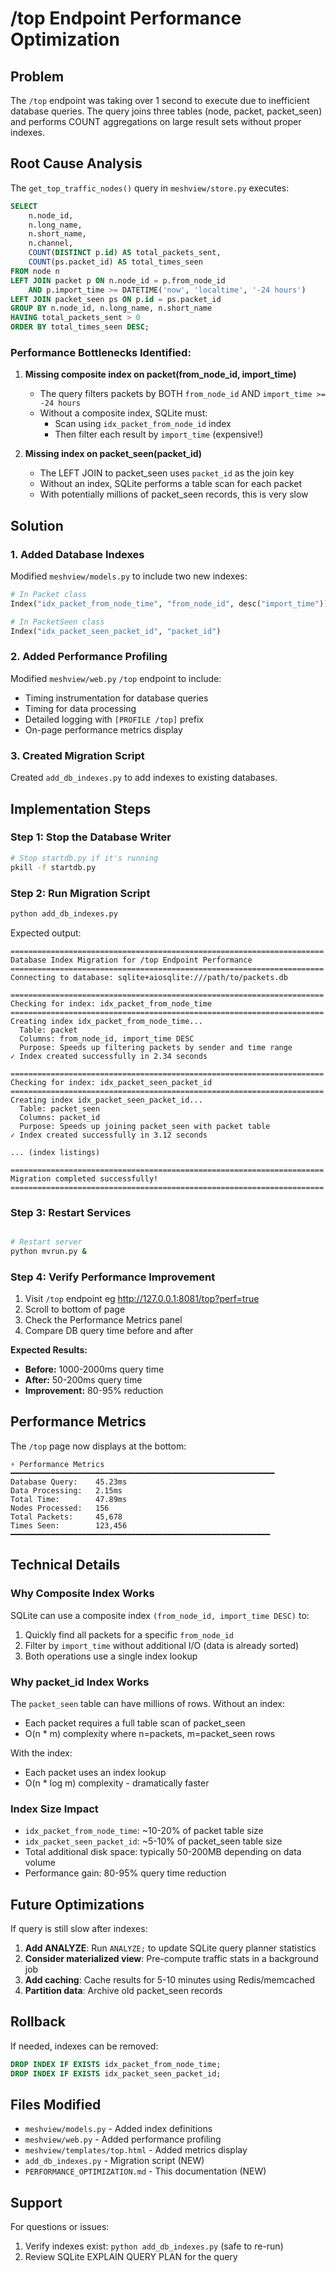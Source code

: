 # /top Endpoint Performance Optimization

## Problem
The `/top` endpoint was taking over 1 second to execute due to inefficient database queries. The query joins three tables (node, packet, packet_seen) and performs COUNT aggregations on large result sets without proper indexes.

## Root Cause Analysis

The `get_top_traffic_nodes()` query in `meshview/store.py` executes:

```sql
SELECT 
    n.node_id,
    n.long_name,
    n.short_name,
    n.channel,
    COUNT(DISTINCT p.id) AS total_packets_sent,
    COUNT(ps.packet_id) AS total_times_seen
FROM node n
LEFT JOIN packet p ON n.node_id = p.from_node_id
    AND p.import_time >= DATETIME('now', 'localtime', '-24 hours')
LEFT JOIN packet_seen ps ON p.id = ps.packet_id
GROUP BY n.node_id, n.long_name, n.short_name
HAVING total_packets_sent > 0
ORDER BY total_times_seen DESC;
```

### Performance Bottlenecks Identified:

1. **Missing composite index on packet(from_node_id, import_time)**
   - The query filters packets by BOTH `from_node_id` AND `import_time >= -24 hours`
   - Without a composite index, SQLite must:
     - Scan using `idx_packet_from_node_id` index
     - Then filter each result by `import_time` (expensive!)
   
2. **Missing index on packet_seen(packet_id)**
   - The LEFT JOIN to packet_seen uses `packet_id` as the join key
   - Without an index, SQLite performs a table scan for each packet
   - With potentially millions of packet_seen records, this is very slow

## Solution

### 1. Added Database Indexes

Modified `meshview/models.py` to include two new indexes:

```python
# In Packet class
Index("idx_packet_from_node_time", "from_node_id", desc("import_time"))

# In PacketSeen class  
Index("idx_packet_seen_packet_id", "packet_id")
```

### 2. Added Performance Profiling

Modified `meshview/web.py` `/top` endpoint to include:
- Timing instrumentation for database queries
- Timing for data processing
- Detailed logging with `[PROFILE /top]` prefix
- On-page performance metrics display

### 3. Created Migration Script

Created `add_db_indexes.py` to add indexes to existing databases.

## Implementation Steps

### Step 1: Stop the Database Writer
```bash
# Stop startdb.py if it's running
pkill -f startdb.py
```

### Step 2: Run Migration Script
```bash
python add_db_indexes.py
```

Expected output:
```
======================================================================
Database Index Migration for /top Endpoint Performance
======================================================================
Connecting to database: sqlite+aiosqlite:///path/to/packets.db

======================================================================
Checking for index: idx_packet_from_node_time
======================================================================
Creating index idx_packet_from_node_time...
  Table: packet
  Columns: from_node_id, import_time DESC
  Purpose: Speeds up filtering packets by sender and time range
✓ Index created successfully in 2.34 seconds

======================================================================
Checking for index: idx_packet_seen_packet_id
======================================================================
Creating index idx_packet_seen_packet_id...
  Table: packet_seen
  Columns: packet_id
  Purpose: Speeds up joining packet_seen with packet table
✓ Index created successfully in 3.12 seconds

... (index listings)

======================================================================
Migration completed successfully!
======================================================================
```

### Step 3: Restart Services
```bash

# Restart server  
python mvrun.py &
```

### Step 4: Verify Performance Improvement

1. Visit `/top` endpoint eg http://127.0.0.1:8081/top?perf=true
2. Scroll to bottom of page
3. Check the Performance Metrics panel
4. Compare DB query time before and after

**Expected Results:**
- **Before:** 1000-2000ms query time
- **After:** 50-200ms query time  
- **Improvement:** 80-95% reduction

## Performance Metrics

The `/top` page now displays at the bottom:

```
⚡ Performance Metrics
━━━━━━━━━━━━━━━━━━━━━━━━━━━━━━━━━━━━━━━━━━━━━━━━━━━━━━━━━━━
Database Query:    45.23ms
Data Processing:   2.15ms
Total Time:        47.89ms
Nodes Processed:   156
Total Packets:     45,678
Times Seen:        123,456
━━━━━━━━━━━━━━━━━━━━━━━━━━━━━━━━━━━━━━━━━━━━━━━━━━━━━━━━━━
```


## Technical Details

### Why Composite Index Works

SQLite can use a composite index `(from_node_id, import_time DESC)` to:
1. Quickly find all packets for a specific `from_node_id`
2. Filter by `import_time` without additional I/O (data is already sorted)
3. Both operations use a single index lookup

### Why packet_id Index Works

The `packet_seen` table can have millions of rows. Without an index:
- Each packet requires a full table scan of packet_seen
- O(n * m) complexity where n=packets, m=packet_seen rows

With the index:
- Each packet uses an index lookup
- O(n * log m) complexity - dramatically faster

### Index Size Impact

- `idx_packet_from_node_time`: ~10-20% of packet table size
- `idx_packet_seen_packet_id`: ~5-10% of packet_seen table size
- Total additional disk space: typically 50-200MB depending on data volume
- Performance gain: 80-95% query time reduction

## Future Optimizations

If query is still slow after indexes:

1. **Add ANALYZE**: Run `ANALYZE;` to update SQLite query planner statistics
2. **Consider materialized view**: Pre-compute traffic stats in a background job
3. **Add caching**: Cache results for 5-10 minutes using Redis/memcached
4. **Partition data**: Archive old packet_seen records

## Rollback

If needed, indexes can be removed:

```sql
DROP INDEX IF EXISTS idx_packet_from_node_time;
DROP INDEX IF EXISTS idx_packet_seen_packet_id;
```

## Files Modified

- `meshview/models.py` - Added index definitions
- `meshview/web.py` - Added performance profiling
- `meshview/templates/top.html` - Added metrics display
- `add_db_indexes.py` - Migration script (NEW)
- `PERFORMANCE_OPTIMIZATION.md` - This documentation (NEW)

## Support

For questions or issues:
1. Verify indexes exist: `python add_db_indexes.py` (safe to re-run)
2. Review SQLite EXPLAIN QUERY PLAN for the query
